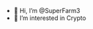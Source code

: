 - 👋 Hi, I’m @SuperFarm3
- 👀 I’m interested in Crypto

<!---
SuperFarm3/SuperFarm3 is a ✨ special ✨ repository because its `README.md` (this file) appears on your GitHub profile.
You can click the Preview link to take a look at your changes.
--->
